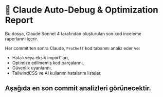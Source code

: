 # 🤖 Claude Auto-Debug & Optimization Report

Bu dosya, Claude Sonnet 4 tarafından oluşturulan son kod inceleme raporlarını içerir.

Her commit'ten sonra Claude, `ProCheff` kod tabanını analiz eder ve:
- Hatalı veya eksik import'ları,
- Optimize edilmemiş kod parçalarını,
- Güvenlik uyarılarını,
- TailwindCSS ve AI kullanım hatalarını listeler.

Aşağıda en son commit analizleri görünecektir.
---
